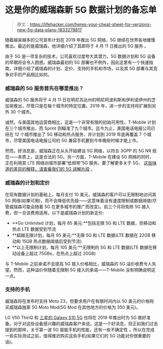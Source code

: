 # 这是你的威瑞森新 5G 数据计划的备忘单

> 原文：<https://lifehacker.com/heres-your-cheat-sheet-for-verizons-new-5g-data-plans-1833278817>

随着越来越多的公司宣布计划在 2019 年推出 5G 网络，5G 继续在世界各地缓慢推出。最近的是威瑞森，他详细介绍了其即将于 4 月 11 日推出的 5G 服务 。



由于 5G 是一项复杂的技术，公司喜欢过度夸大其潜力，5G 数据计划和 5G 设备的早期将会令人困惑。威瑞森最初的 5G 部署也不例外，因此这里有一个快速指南，详细介绍了威瑞森的计划、定价、支持的手机和市场，以及其 5G 部署与其竞争对手的产品相比如何。

### 威瑞森的 5G 服务首先在哪里推出？

威瑞森的 5G 服务将于 4 月 11 日在明尼苏达州的明尼阿波利斯和伊利诺伊州的芝加哥推出，尽管只是在每个城市的特定位置。2019 年，进一步的支持将扩展到另外 30 个城市。

诚然，与美国其他运营商相比，这是一个非常有限的初始可用性。T-Mobile 计划在三个城市推出，而 Sprint 则瞄准了九个城市。迄今为止，美国电话电报公司已经在 12 个城市推出了 5G 移动和热点服务，并计划到 2019 年底再覆盖 7 个城市，尽管美国电话电报公司的 5G 兼容手机要到今年晚些时候才能上市。

然而，好消息是，威瑞森正在从头开始建设 5G 网络，以符合 3GPP 的 5G NR 规范——本质上，这是合法的 5G。另一方面，T-Mobile 在建设 5G 网络的同时，正在利用其 LTE 网络向城市部署“低频带”5G 服务。要了解更多关于 5G、 [这些味道的差异的解释，请查看我们的 5G 讲解片段](https://lifehacker.com/5g-phones-are-coming-soon-but-you-should-wait-to-buy-o-1831406561) 。

### **威瑞森的计划和定价**

在现有数据计划的基础上，每月支付 10 美元，威瑞森的客户可以无限制地访问其 5G 网络(如果可用)，而不会降低优先级——这意味着没有速度限制或数据阈值(尽管威瑞森可能会随着 5G 在更多城市的推广而改变)。前三个月将免除 5G 接入费，但一旦该费用适用，以下是威瑞森计划的新定价:

*   **Go Unlimited 计划，每月 85 美元:**包括无限 5G 和 LTE 数据，但移动和热点 LTE 数据受到节流
*   **超越无限计划，每月 95 美元:**无限 5G 和 LTE 数据(LTE 数据在 22GB 移动和 15GB 热点数据阈值后受到节流)
*   **以上无限制计划，每月 105 美元:**无限制的 5G 和 LTE 数据(LTE 数据在移动设备上超过 75GBs，在热点上超过 20GB)

与 T-Mobile 之前承诺不会提高 5G 接入价格相比，威瑞森的 5G 溢价收费令人失望。然而，这种溢价伴随着无限制 5G 接入的承诺——T-Mobile 没有明确说明这一点。

### **支持的手机**

威瑞森将在发布时支持 Moto Z3，但要求用户在有限时间内以 50 美元的价格购买威瑞森独家 5G Moto Mod(5G Mod 在其他地方的价格为 350 美元)。

LG V50 ThinQ 和 [三星的 Galaxy S10 5G](https://lifehacker.com/how-to-preorder-the-galaxy-s10-galaxy-fold-and-every-1832792237) 也将在 2019 年推出时为 5G 做好准备。对于对这些设备感兴趣的威瑞森客户来说，这是一个好消息，但正如我们过去提到的那样，关于第一波 5G 智能手机的性能，还有一些不确定性 ，所以在完成一些实际测试之前，值得推迟购买这些手机(如果它们的 5G 功能对你很重要的话)。